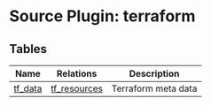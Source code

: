 # Source Plugin: terraform
## Tables
| Name          | Relations | Description   |
| ------------- | --------- | ------------- |
| [tf_data](tf_data.md)| [tf_resources](tf_resources.md)| Terraform meta data|